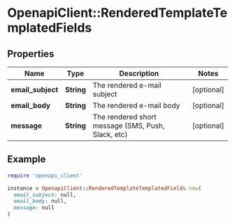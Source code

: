 # OpenapiClient::RenderedTemplateTemplatedFields

## Properties

| Name | Type | Description | Notes |
| ---- | ---- | ----------- | ----- |
| **email_subject** | **String** | The rendered e-mail subject | [optional] |
| **email_body** | **String** | The rendered e-mail body | [optional] |
| **message** | **String** | The rendered short message (SMS, Push, Slack, etc) | [optional] |

## Example

```ruby
require 'openapi_client'

instance = OpenapiClient::RenderedTemplateTemplatedFields.new(
  email_subject: null,
  email_body: null,
  message: null
)
```

